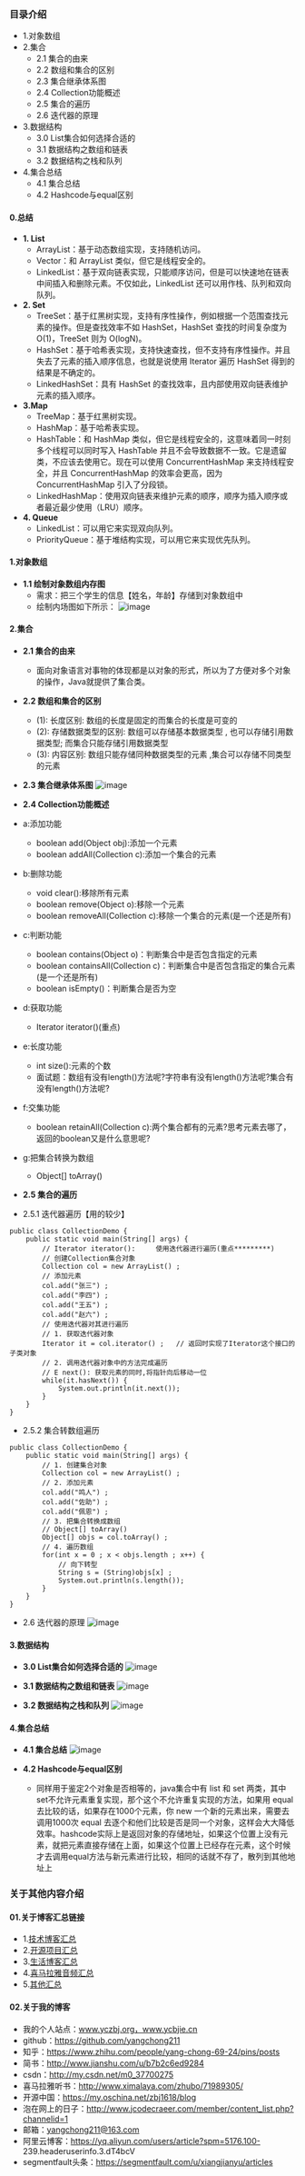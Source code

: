 ### 目录介绍
- 1.对象数组
- 2.集合
	* 2.1 集合的由来
	* 2.2 数组和集合的区别
	* 2.3 集合继承体系图
	* 2.4 Collection功能概述
	* 2.5 集合的遍历
	* 2.6 迭代器的原理
- 3.数据结构
	* 3.0 List集合如何选择合适的
	* 3.1 数据结构之数组和链表
	* 3.2 数据结构之栈和队列
- 4.集合总结
	* 4.1 集合总结
	* 4.2 Hashcode与equal区别



#### 0.总结
- **1. List**
    - ArrayList：基于动态数组实现，支持随机访问。
    - Vector：和 ArrayList 类似，但它是线程安全的。
    - LinkedList：基于双向链表实现，只能顺序访问，但是可以快速地在链表中间插入和删除元素。不仅如此，LinkedList 还可以用作栈、队列和双向队列。
- **2. Set**
    - TreeSet：基于红黑树实现，支持有序性操作，例如根据一个范围查找元素的操作。但是查找效率不如 HashSet，HashSet 查找的时间复杂度为 O(1)，TreeSet 则为 O(logN)。
    - HashSet：基于哈希表实现，支持快速查找，但不支持有序性操作。并且失去了元素的插入顺序信息，也就是说使用 Iterator 遍历 HashSet 得到的结果是不确定的。
    - LinkedHashSet：具有 HashSet 的查找效率，且内部使用双向链表维护元素的插入顺序。
- **3.Map**
    - TreeMap：基于红黑树实现。
    - HashMap：基于哈希表实现。
    - HashTable：和 HashMap 类似，但它是线程安全的，这意味着同一时刻多个线程可以同时写入 HashTable 并且不会导致数据不一致。它是遗留类，不应该去使用它。现在可以使用 ConcurrentHashMap 来支持线程安全，并且 ConcurrentHashMap 的效率会更高，因为 ConcurrentHashMap 引入了分段锁。
    - LinkedHashMap：使用双向链表来维护元素的顺序，顺序为插入顺序或者最近最少使用（LRU）顺序。
- **4. Queue**
    - LinkedList：可以用它来实现双向队列。
    - PriorityQueue：基于堆结构实现，可以用它来实现优先队列。


#### 1.对象数组
- **1.1 绘制对象数组内存图**
    * 需求：把三个学生的信息【姓名，年龄】存储到对象数组中
    * 绘制内场图如下所示：
![image](https://upload-images.jianshu.io/upload_images/4432347-5a919e36b6d89254.png?imageMogr2/auto-orient/strip%7CimageView2/2/w/1240)


#### 2.集合
- **2.1 集合的由来**
	* 面向对象语言对事物的体现都是以对象的形式，所以为了方便对多个对象的操作，Java就提供了集合类。


- **2.2 数组和集合的区别**
	* (1): 长度区别: 数组的长度是固定的而集合的长度是可变的
	* (2): 存储数据类型的区别: 数组可以存储基本数据类型 , 也可以存储引用数据类型; 而集合只能存储引用数据类型
	* (3): 内容区别: 数组只能存储同种数据类型的元素 ,集合可以存储不同类型的元素


- **2.3 集合继承体系图**
![image](https://upload-images.jianshu.io/upload_images/4432347-492ac09cb88c5b8e.png?imageMogr2/auto-orient/strip%7CimageView2/2/w/1240)


- **2.4 Collection功能概述**
- a:添加功能
	* boolean add(Object obj):添加一个元素
	* boolean addAll(Collection c):添加一个集合的元素
- b:删除功能
	* void clear():移除所有元素
	* boolean remove(Object o):移除一个元素
	* boolean removeAll(Collection c):移除一个集合的元素(是一个还是所有)
- c:判断功能
	* boolean contains(Object o)：判断集合中是否包含指定的元素   
	* boolean containsAll(Collection c)：判断集合中是否包含指定的集合元素(是一个还是所有)
	* boolean isEmpty()：判断集合是否为空
- d:获取功能
	* Iterator<E> iterator()(重点)
- e:长度功能
	* int size():元素的个数
	* 面试题：数组有没有length()方法呢?字符串有没有length()方法呢?集合有没有length()方法呢?
- f:交集功能
	* boolean retainAll(Collection c):两个集合都有的元素?思考元素去哪了，返回的boolean又是什么意思呢?
- g:把集合转换为数组
	* Object[] toArray()


- **2.5 集合的遍历**
- 2.5.1 迭代器遍历【用的较少】

```
public class CollectionDemo {
    public static void main(String[] args) {
        // Iterator iterator():     使用迭代器进行遍历(重点*********)
        // 创建Collection集合对象
        Collection col = new ArrayList() ;
        // 添加元素
        col.add("张三") ;
        col.add("李四") ;
        col.add("王五") ;
        col.add("赵六") ;
        // 使用迭代器对其进行遍历
        // 1. 获取迭代器对象
        Iterator it = col.iterator() ;   // 返回时实现了Iterator这个接口的子类对象
        // 2. 调用迭代器对象中的方法完成遍历
        // E next(): 获取元素的同时,将指针向后移动一位
        while(it.hasNext()) {
            System.out.println(it.next());
        }
    }
}
```

- 2.5.2 集合转数组遍历

```
public class CollectionDemo {
    public static void main(String[] args) {
        // 1. 创建集合对象
        Collection col = new ArrayList() ;
        // 2. 添加元素
        col.add("鸣人") ;
        col.add("佐助") ;
        col.add("佩恩") ;
        // 3. 把集合转换成数组
        // Object[] toArray()
        Object[] objs = col.toArray() ;
        // 4. 遍历数组
        for(int x = 0 ; x < objs.length ; x++) {
            // 向下转型
            String s = (String)objs[x] ;
            System.out.println(s.length());
        }
    }
}
```

- 2.6 迭代器的原理
![image](https://upload-images.jianshu.io/upload_images/4432347-a371a7eb3e355bd5.png?imageMogr2/auto-orient/strip%7CimageView2/2/w/1240)



#### 3.数据结构
- **3.0 List集合如何选择合适的**
![image](https://note.youdao.com/yws/public/resource/d19b6297f596bc8891f92d529cf0a889/xmlnote/A3A14CD7CA2F4CFABF4A1055325D9B58/9148)


- **3.1 数据结构之数组和链表**
![image](https://note.youdao.com/yws/public/resource/d19b6297f596bc8891f92d529cf0a889/xmlnote/246A6E391DC942B2B618F3B7EBD6E5AC/9155)


- **3.2 数据结构之栈和队列**
![image](https://note.youdao.com/yws/public/resource/d19b6297f596bc8891f92d529cf0a889/xmlnote/CFE081526C054FD497D34F24C4D90A8F/9162)


#### 4.集合总结
- **4.1 集合总结**
![image](https://upload-images.jianshu.io/upload_images/4432347-760b4c34becd66c1.png?imageMogr2/auto-orient/strip%7CimageView2/2/w/1240)


- **4.2 Hashcode与equal区别**
    - 同样用于鉴定2个对象是否相等的，java集合中有 list 和 set 两类，其中 set不允许元素重复实现，那个这个不允许重复实现的方法，如果用 equal 去比较的话，如果存在1000个元素，你 new 一个新的元素出来，需要去调用1000次 equal 去逐个和他们比较是否是同一个对象，这样会大大降低效率。hashcode实际上是返回对象的存储地址，如果这个位置上没有元素，就把元素直接存储在上面，如果这个位置上已经存在元素，这个时候才去调用equal方法与新元素进行比较，相同的话就不存了，散列到其他地址上


### 关于其他内容介绍
#### 01.关于博客汇总链接
- 1.[技术博客汇总](https://www.jianshu.com/p/614cb839182c)
- 2.[开源项目汇总](https://blog.csdn.net/m0_37700275/article/details/80863574)
- 3.[生活博客汇总](https://blog.csdn.net/m0_37700275/article/details/79832978)
- 4.[喜马拉雅音频汇总](https://www.jianshu.com/p/f665de16d1eb)
- 5.[其他汇总](https://www.jianshu.com/p/53017c3fc75d)



#### 02.关于我的博客
- 我的个人站点：www.yczbj.org，www.ycbjie.cn
- github：https://github.com/yangchong211
- 知乎：https://www.zhihu.com/people/yang-chong-69-24/pins/posts
- 简书：http://www.jianshu.com/u/b7b2c6ed9284
- csdn：http://my.csdn.net/m0_37700275
- 喜马拉雅听书：http://www.ximalaya.com/zhubo/71989305/
- 开源中国：https://my.oschina.net/zbj1618/blog
- 泡在网上的日子：http://www.jcodecraeer.com/member/content_list.php?channelid=1
- 邮箱：yangchong211@163.com
- 阿里云博客：https://yq.aliyun.com/users/article?spm=5176.100- 239.headeruserinfo.3.dT4bcV
- segmentfault头条：https://segmentfault.com/u/xiangjianyu/articles

